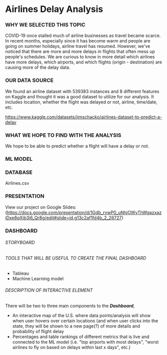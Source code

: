 # Airlines Delay Analysis

### WHY WE SELECTED THIS TOPIC

COVID-19 once stalled much of airline businesses as travel became scarce. In recent months, especially since it has become warm and people are going on summer holidays, airline travel has resumed. However, we've noticed that there are more and more delays in flights that often mess up people's schedules. We are curious to know in more detail which airlines have more delays, which airports, and which flights (origin - destination) are causing more of the delay data. 

### OUR DATA SOURCE

We found an airline dataset with 539383 instances and 8 different features on Kaggle and thought it was a good dataset to utilize for our analysis. It includes location, whether the flight was delayed or not, airline, time/date, etc. 

https://www.kaggle.com/datasets/jimschacko/airlines-dataset-to-predict-a-delay

### WHAT WE HOPE TO FIND WITH THE ANALYSIS

We hope to be able to predict whether a flight will have a delay or not. 

### ML MODEL



### DATABASE

Airlines.csv

### PRESENTATION

View our project on Google Slides:
(https://docs.google.com/presentation/d/1Gdb_rvwP0_uNhjOWyThWgazxaziDxe8qXib3i6_Qr8g/edit#slide=id.g13c2af1fd4b_2_26727)

### DASHBOARD

###### STORYBOARD

###### TOOLS THAT WILL BE USEFUL TO CREATE THE FINAL DASHBOARD

- Tableau
- Machine Learning model

###### DESCRIPTION OF INTERACTIVE ELEMENT

There will be two to three main components to the ***Dashboard***, 
- An interactive map of the U.S. where data points/analysis will show when user hovers over certain locations (and when user clicks into the state, they will be shown to a new page(?) of more details and probability of flight delay
- Percentages and table rankings of different metrics that is live and connected to the ML model (i.e. "top airports with most delays", "worst airlines to fly on based on delays within last x days", etc.)
